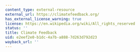 ```yaml
---
content_type: external-resource
external_url: https://climatefeedback.org/
has_external_license_warning: true
license: https://en.wikipedia.org/wiki/All_rights_reserved
status: ''
title: Climate Feedback
uid: e2eef2e0-b1dc-4a7b-a888-7d263d792d23
wayback_url: ''
---
```

